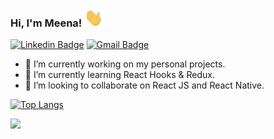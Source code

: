 ### Hi, I'm Meena! <img src="https://raw.githubusercontent.com/ABSphreak/ABSphreak/master/gifs/Hi.gif" width="30px">

[![Linkedin Badge](https://img.shields.io/badge/-MeenaKumaran-blue?style=flat-square&logo=Linkedin&logoColor=white&link=https://www.linkedin.com/in/meenatchi-k-bb43a1215/)](https://www.linkedin.com/in/meena-programmer/)
[![Gmail Badge](https://img.shields.io/badge/-meena.programmer@gmail.com-c14438?style=flat-square&logo=Gmail&logoColor=white&link=mailto:meena.programmer@gmail.com)](mailto:meena.programmer@gmail.com)

- 🔭 I’m currently working on my personal projects.
- 🌱 I’m currently learning React Hooks & Redux.
- 👯 I’m looking to collaborate on React JS and React Native.

[![Top Langs](https://github-readme-stats.vercel.app/api/top-langs/?username=praveenkumar-programmer&theme=vue-dark&layout=compact)](https://github.com/anuraghazra/github-readme-stats)

<img src="https://github-readme-stats.vercel.app/api?username=praveenkumar-programmer&theme=vue-dark&show_icons=true">

<!---
meena-programmer/meena-programmer is a ✨ special ✨ repository because its `README.md` (this file) appears on your GitHub profile.
You can click the Preview link to take a look at your changes.
--->

